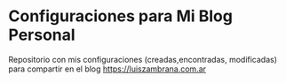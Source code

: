 # Configuraciones para Mi Blog Personal
Repositorio con mis configuraciones (creadas,encontradas, modificadas) para compartir en el blog https://luiszambrana.com.ar
